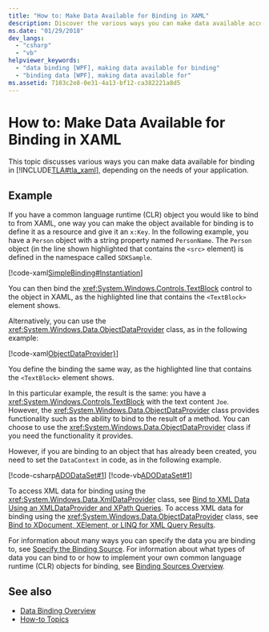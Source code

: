 ```yaml
---
title: "How to: Make Data Available for Binding in XAML"
description: Discover the various ways you can make data available according to the needs of your application in Windows Presentation Foundation (WPF).
ms.date: "01/29/2018"
dev_langs: 
  - "csharp"
  - "vb"
helpviewer_keywords: 
  - "data binding [WPF], making data available for binding"
  - "binding data [WPF], making data available for"
ms.assetid: 7103c2e8-0e31-4a13-bf12-ca382221a8d5
---
```

# How to: Make Data Available for Binding in XAML
This topic discusses various ways you can make data available for binding in [!INCLUDE[TLA#tla_xaml](../../../includes/tlasharptla-xaml-md.md)], depending on the needs of your application.  
  
## Example  
 If you have a common language runtime (CLR) object you would like to bind to from XAML, one way you can make the object available for binding is to define it as a resource and give it an `x:Key`. In the following example, you have a `Person` object with a string property named `PersonName`. The `Person` object (in the line shown highlighted that contains the `<src>` element) is defined in the namespace called `SDKSample`.  
  
 [!code-xaml[SimpleBinding#Instantiation](~/samples/snippets/csharp/VS_Snippets_Wpf/SimpleBinding/CSharp/Page1.xaml?highlight=9,37)]  
  
 You can then bind the <xref:System.Windows.Controls.TextBlock> control to the object in XAML, as the highlighted line that contains the `<TextBlock>` element shows.
  
 Alternatively, you can use the <xref:System.Windows.Data.ObjectDataProvider> class, as in the following example:  
  
 [!code-xaml[ObjectDataProvider}](~/samples/snippets/visualbasic/VS_Snippets_Wpf/SimpleBinding/VisualBasic/Page1.xaml?highlight=10-14,42)]  
  
 You define the binding the same way, as the highlighted line that contains the `<TextBlock>` element shows.  
  
 In this particular example, the result is the same: you have a <xref:System.Windows.Controls.TextBlock> with the text content `Joe`. However, the <xref:System.Windows.Data.ObjectDataProvider> class provides functionality such as the ability to bind to the result of a method. You can choose to use the <xref:System.Windows.Data.ObjectDataProvider> class if you need the functionality it provides.  
  
 However, if you are binding to an object that has already been created, you need to set the `DataContext` in code, as in the following example.  
  
 [!code-csharp[ADODataSet#1](~/samples/snippets/csharp/VS_Snippets_Wpf/ADODataSet/CSharp/Window1.xaml.cs#1)]
 [!code-vb[ADODataSet#1](~/samples/snippets/visualbasic/VS_Snippets_Wpf/ADODataSet/VisualBasic/Window1.xaml.vb#1)]  
  
 To access XML data for binding using the <xref:System.Windows.Data.XmlDataProvider> class, see [Bind to XML Data Using an XMLDataProvider and XPath Queries](how-to-bind-to-xml-data-using-an-xmldataprovider-and-xpath-queries.md). To access XML data for binding using the <xref:System.Windows.Data.ObjectDataProvider> class, see [Bind to XDocument, XElement, or LINQ for XML Query Results](how-to-bind-to-xdocument-xelement-or-linq-for-xml-query-results.md).  
  
 For information about many ways you can specify the data you are binding to, see [Specify the Binding Source](how-to-specify-the-binding-source.md). For information about what types of data you can bind to or how to implement your own common language runtime (CLR) objects for binding, see [Binding Sources Overview](binding-sources-overview.md).  
  
## See also

- [Data Binding Overview](data-binding-overview.md)
- [How-to Topics](data-binding-how-to-topics.md)
